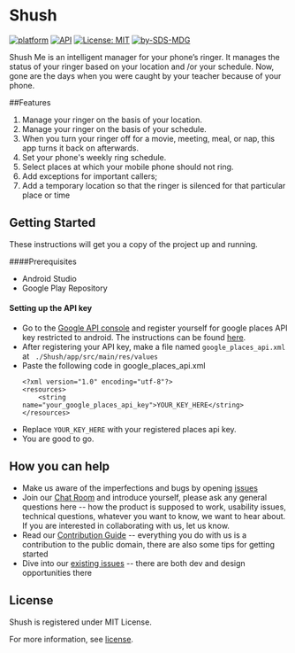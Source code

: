 # Shush
[![platform](https://img.shields.io/badge/platform-Android-yellow.svg)](https://www.android.com)
[![API](https://img.shields.io/badge/API-16%2B-brightgreen.svg?style=flat)](https://android-arsenal.com/api?level=16s)
[![License: MIT](https://img.shields.io/badge/License-MIT-yellow.svg)](https://opensource.org/licenses/MIT)
[![by-SDS-MDG](https://img.shields.io/badge/by-SDS%2C%20MDG-blue.svg)](https://mdg.sdslabs.co)

Shush Me is an intelligent manager for your phone’s ringer. It manages the status of your ringer based on your location and /or your schedule. Now, gone are the days when you were caught by your teacher because of your phone.


##Features
 1. Manage your ringer on the basis of  your location.
 1. Manage your ringer on the basis of your schedule.
 1. When you turn your ringer off for a movie, meeting, meal, or nap, this app turns it back on afterwards.
 1. Set your phone's weekly ring schedule.
 1. Select places at which your mobile phone should not ring.
 1. Add exceptions for important callers;
 1. Add a temporary location so that the ringer is silenced for that particular place or time

## Getting Started
These instructions will get you a copy of the project up and running.

####Prerequisites
* Android Studio
* Google Play Repository

#### Setting up the API key
  * Go to the [Google API console](https://accounts.google.com/signin/v2/identifier?service=cloudconsole&passive=1209600&osid=1&continue=https%3A%2F%2Fconsole.developers.google.com%2Fapis%2Fcredentials%3Fproject%3Dshush-1501523759825&followup=https%3A%2F%2Fconsole.developers.google.com%2Fapis%2Fcredentials%3Fproject%3Dshush-1501523759825&flowName=GlifWebSignIn&flowEntry=ServiceLogin) and register yourself
  for google places API key restricted to android. The instructions can be found [here](https://developers.google.com/places/android-api/signup).
  * After registering your API key, make a file named ` google_places_api.xml ` <br>
  at ` ./Shush/app/src/main/res/values`
  * Paste the following code in google_places_api.xml
    ```
    <?xml version="1.0" encoding="utf-8"?>
    <resources>
        <string name="your_google_places_api_key">YOUR_KEY_HERE</string>
    </resources>
    ```
  * Replace `YOUR_KEY_HERE` with your registered places api key.
  * You are good to go.
## How you can help

* Make us aware of the imperfections and bugs by opening [issues](https://github.com/samagra14/Shush/issues)
* Join our [Chat Room](https://groups.google.com/forum/#!forum/openopps-platform) and introduce yourself, please ask any general questions here -- how the product is supposed to work, usability issues, technical questions, whatever you want to know, we want to hear about.  If you are interested in collaborating with us, let us know.
* Read our [Contribution Guide](CONTRIBUTING.md) -- everything you do with us is a contribution to the public domain, there are also some tips for getting started
* Dive into our [existing issues](https://github.com/samagra14/Shush/issues) -- there are both dev and design opportunities there



## License

Shush is registered under MIT License.

For more information, see [license](LICENSE.md).

